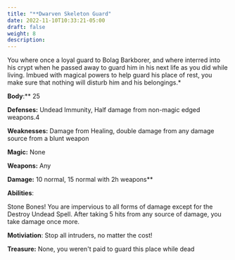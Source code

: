```yaml
---
title: "**Dwarven Skeleton Guard"
date: 2022-11-10T10:33:21-05:00
draft: false
weight: 8
description: 
---
```



You where once a loyal guard to Bolag Barkborer, and where interred into his crypt when he passed away to guard him in his next life as you did while living. Imbued with magical powers to help guard his place of rest, you make sure that nothing will disturb him and his belongings.*

**Body**:** 25

**Defenses:** Undead Immunity, Half damage from non-magic edged weapons.4

**Weaknesses:** Damage from Healing, double damage from any damage source from a blunt weapon

**Magic:** None

**Weapons:** Any

**Damage:** 10 normal, 15 normal with 2h weapons**

**Abilities**:

Stone Bones! You are impervious to all forms of damage except for the Destroy Undead Spell. After taking 5 hits from any source of damage, you take damage once more. 

**Motiviation**: Stop all intruders, no matter the cost!

**Treasure:** None, you weren't paid to guard this place while dead
